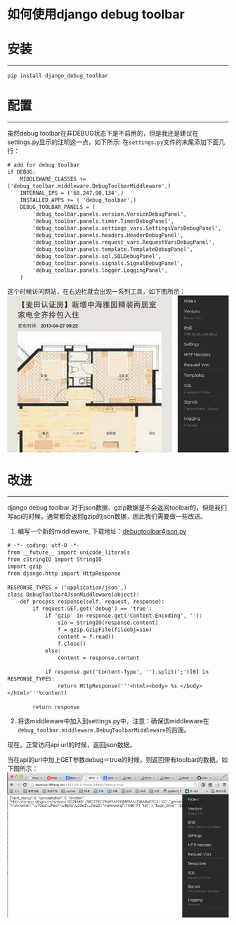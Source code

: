 如何使用django debug toolbar
====================================

# 安装
--------------
```
pip install django_debug_toolbar 
```

# 配置
-------------
虽然debug toolbar在非DEBUG状态下是不启用的，但是我还是建议在settings.py显示的注明这一点，如下所示:
在`settings.py`文件的末尾添加下面几行：
```
# add for debug toolbar
if DEBUG:
    MIDDLEWARE_CLASSES += ('debug_toolbar.middleware.DebugToolbarMiddleware',)
    INTERNAL_IPS = ('60.247.90.134',)
    INSTALLED_APPS += ( 'debug_toolbar',)
    DEBUG_TOOLBAR_PANELS = (
        'debug_toolbar.panels.version.VersionDebugPanel',
        'debug_toolbar.panels.timer.TimerDebugPanel',
        'debug_toolbar.panels.settings_vars.SettingsVarsDebugPanel',
        'debug_toolbar.panels.headers.HeaderDebugPanel',
        'debug_toolbar.panels.request_vars.RequestVarsDebugPanel',
        'debug_toolbar.panels.template.TemplateDebugPanel',
        'debug_toolbar.panels.sql.SQLDebugPanel',
        'debug_toolbar.panels.signals.SignalDebugPanel',
        'debug_toolbar.panels.logger.LoggingPanel',
    )
```
这个时候访问网站，在右边栏就会出现一系列工具，如下图所示：
![django debug toolbar](/images/django_debug_toolbar.png)

# 改进
-------------------
django debug toolbar 对于json数据、gzip数据是不会返回toolbar的，但是我们写api的时候，通常都会返回gzip的json数据，因此我们需要做一些改进。
1. 编写一个新的middleware, 下载地址：[debugtoolbar4json.py](https://gist.github.com/yijingping/5567579)
```
# -*- coding: utf-8 -*-                                                         
from __future__ import unicode_literals                                         
from cStringIO import StringIO                                                  
import gzip                                                                     
from django.http import HttpResponse                                            
                                                                                
RESPONSE_TYPES = ('application/json',)                                          
class DebugToolbar4JsonMiddleware(object):                                      
    def process_response(self, request, response):                              
        if request.GET.get('debug') == 'true':                                  
            if 'gzip' in response.get('Content-Encoding', ''):                  
                sio = StringIO(response.content)                                
                f = gzip.GzipFile(fileobj=sio)                                  
                content = f.read()                                              
                f.close()                                                       
            else:                                                               
                content = response.content                                      
                                                                                
            if response.get('Content-Type', '').split(';')[0] in RESPONSE_TYPES:
                return HttpResponse('''<html><body> %s </body></html>'''%content)
                                                                                
        return response                                                         
```

2. 将该middleware中加入到settings.py中，注意：确保该middleware在```debug_toolbar.middleware.DebugToolbarMiddleware```的后面。

现在，正常访问api url的时候，返回json数据。

当在api的url中加上GET参数debug＝true的时候，则返回带有toolbar的数据。如下图所示：
![django debug toolbar 4 json](/images/django_debug_toolbar_4_json.png)


